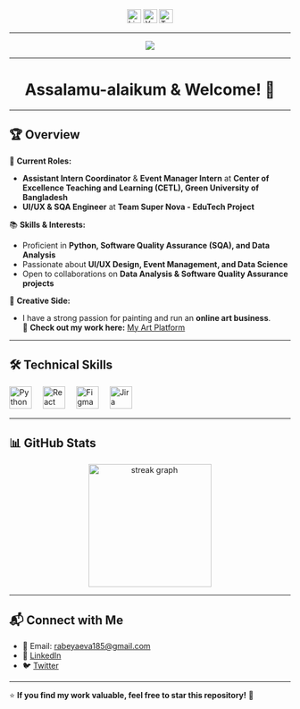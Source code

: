 <div align="center">
  <img src="https://img.shields.io/static/v1?message=LinkedIn&logo=linkedin&label=&color=0077B5&logoColor=white&labelColor=&style=for-the-badge" height="25" alt="LinkedIn" />
  <img src="https://img.shields.io/static/v1?message=YouTube&logo=youtube&label=&color=FF0000&logoColor=white&labelColor=&style=for-the-badge" height="25" alt="YouTube" />
  <img src="https://img.shields.io/static/v1?message=Twitter&logo=twitter&label=&color=1DA1F2&logoColor=white&labelColor=&style=for-the-badge" height="25" alt="Twitter" />
</div>

---

<div align="center">
  <img src="https://visitor-badge.laobi.icu/badge?page_id=yourusername" />
</div>

---

<h1 align="center">Assalamu-alaikum & Welcome! 👋</h1>

---

## 🏆 Overview  

🎯 **Current Roles:**  
- **Assistant Intern Coordinator** & **Event Manager Intern** at **Center of Excellence Teaching and Learning (CETL), Green University of Bangladesh**  
- **UI/UX & SQA Engineer** at **Team Super Nova - EduTech Project**  

📚 **Skills & Interests:**  
- Proficient in **Python, Software Quality Assurance (SQA), and Data Analysis**  
- Passionate about **UI/UX Design, Event Management, and Data Science**  
- Open to collaborations on **Data Analysis & Software Quality Assurance projects**  

🎨 **Creative Side:**  
- I have a strong passion for painting and run an **online art business**.  
  🎨 **Check out my work here:** [My Art Platform](https://www.facebook.com/profile.php?id=61554513748546)  

---

## 🛠 Technical Skills  

<div align="left">
  <img src="https://cdn.jsdelivr.net/gh/devicons/devicon/icons/python/python-original.svg" height="40" alt="Python" />
  <img width="12" />
  <img src="https://cdn.jsdelivr.net/gh/devicons/devicon/icons/react/react-original-wordmark.svg" height="40" alt="React" />
  <img width="12" />
  <img src="https://cdn.jsdelivr.net/gh/devicons/devicon/icons/figma/figma-original.svg" height="40" alt="Figma" />
  <img width="12" />
  <img src="https://cdn.jsdelivr.net/gh/devicons/devicon/icons/jira/jira-original.svg" height="40" alt="Jira" />
</div>

---

## 📊 GitHub Stats  

<div align="center">
  <img src="https://streak-stats.demolab.com?user=yourusername&theme=dark&hide_border=false&border_radius=5&order=3" height="220" alt="streak graph" />
</div>

---

## 📬 Connect with Me  

- 📧 Email: [rabeyaeva185@gmail.com](mailto:rabeyaeva185@gmail.com)  
- 🔗 [LinkedIn](https://www.linkedin.com/in/rabeya-eva-457678210)  
- 🐦 [Twitter](https://x.com/rabeyaeva3?t=MBt0PQAYw74DlOxIX0YOfQ&s=09)  

---

⭐ **If you find my work valuable, feel free to star this repository!** 🚀
